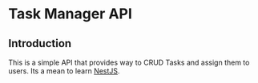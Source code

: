 # Task Manager API

## Introduction

This is a simple API that provides way to CRUD Tasks and assign them to users. Its a mean to learn [NestJS](https://nestjs.com/).
